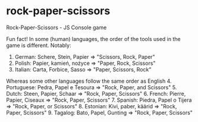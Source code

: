 # rock-paper-scissors
Rock-Paper-Scissors - JS Console game

Fun fact! In some (human) languages, the order of the tools used in the game is different.
Notably: 
1. German: Schere, Stein, Papier => "Scissors, Rock, Paper"
2. Polish: Papier, kamień, nożyce => "Paper, Rock, Scissors"
3. Italian: Carta, Forbice, Sasso => "Paper, Scissors, Rock"

Whereas some other languages follow the same order as English
4. Portuguese: Pedra, Papel e Tesoura => "Rock, Paper, and Scissors"
5. Dutch: Steen, Papier, Schaar =>  "Rock, Paper, Scissors"
6. French: Pierre, Papier, Ciseaux => "Rock, Paper, Scissors"
7. Spanish: Piedra, Papel o Tijera =>  "Rock, Paper, or Scissors"
8. Estonian: Kivi, paber, käärid =>  "Rock, Paper, Scissors"
9. Tagalog: Bato, Papel, Gunting =>  "Rock, Paper, Scissors"
